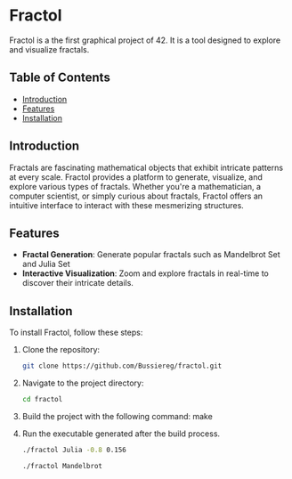 # Fractol

Fractol is a the first graphical project of 42. It is a tool designed to explore and visualize fractals.

## Table of Contents

- [Introduction](#introduction)
- [Features](#features)
- [Installation](#installation)

## Introduction

Fractals are fascinating mathematical objects that exhibit intricate patterns at every scale. Fractol provides a platform to generate, visualize, and explore various types of fractals. Whether you're a mathematician, a computer scientist, or simply curious about fractals, Fractol offers an intuitive interface to interact with these mesmerizing structures.

## Features

- **Fractal Generation**: Generate popular fractals such as Mandelbrot Set and Julia Set
- **Interactive Visualization**: Zoom and explore fractals in real-time to discover their intricate details.

## Installation

To install Fractol, follow these steps:

1. Clone the repository:

    ```bash
    git clone https://github.com/Bussiereg/fractol.git
    ```

2. Navigate to the project directory:

    ```bash
    cd fractol
    ```

3. Build the project with the following command: make

4. Run the executable generated after the build process.
    ```bash
    ./fractol Julia -0.8 0.156
    ```
    ```bash
    ./fractol Mandelbrot
    ```

